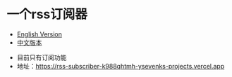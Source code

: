# 一个rss订阅器
- [English Version](README.md)
- [中文版本](README_CN.md)
* 目前只有订阅功能
* 地址：https://rss-subscriber-k988qhtmh-ysevenks-projects.vercel.app